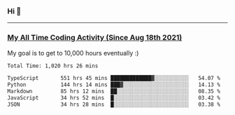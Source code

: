 ### Hi 🙂

---

### <a href="https://wakatime.com/@Eroxl">My All Time Coding Activity (Since Aug 18th 2021)</a>
My goal is to get to 10,000 hours eventually :)
<!--START_SECTION:waka-->

```txt
Total Time: 1,020 hrs 26 mins

TypeScript       551 hrs 45 mins █████████████▓░░░░░░░░░░░   54.07 %
Python           144 hrs 14 mins ███▓░░░░░░░░░░░░░░░░░░░░░   14.13 %
Markdown         85 hrs 12 mins  ██░░░░░░░░░░░░░░░░░░░░░░░   08.35 %
JavaScript       34 hrs 52 mins  █░░░░░░░░░░░░░░░░░░░░░░░░   03.42 %
JSON             34 hrs 28 mins  █░░░░░░░░░░░░░░░░░░░░░░░░   03.38 %
```

<!--END_SECTION:waka-->
